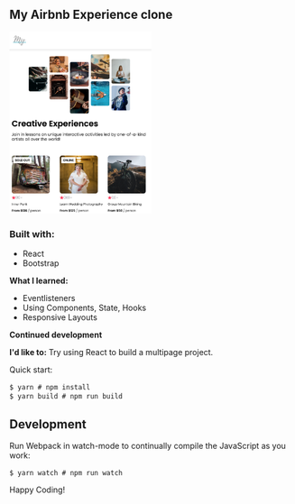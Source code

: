 <h2> My Airbnb Experience clone</h2>

<img src="./images/Screen.png" width="50%" />

<h3>Built with:</h3>
<ul>
  <li>React</li> 
  <li>Bootstrap</li> 
</ul>


<b>What I learned:</b>

<ul>
  <li>Eventlisteners</li>
  <li>Using Components, State, Hooks</li>
  <li>Responsive Layouts</li>
</ul>

<b>Continued development</b>

<b>I'd like to:</b>
Try using React to build a multipage project.

Quick start:

```
$ yarn # npm install
$ yarn build # npm run build
````

## Development

Run Webpack in watch-mode to continually compile the JavaScript as you work:

```
$ yarn watch # npm run watch
```

Happy Coding!
